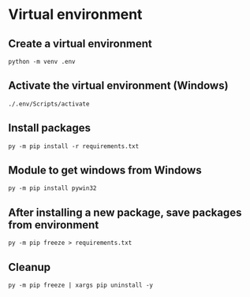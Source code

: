 # Virtual environment
## Create a virtual environment
`python -m venv .env`
## Activate the virtual environment (Windows)
`./.env/Scripts/activate`
## Install packages
`py -m pip install -r requirements.txt`
## Module to get windows from Windows
`py -m pip install pywin32`
## After installing a new package, save packages from environment
`py -m pip freeze > requirements.txt`
## Cleanup
`py -m pip freeze | xargs pip uninstall -y`
